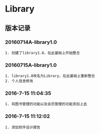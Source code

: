 # Library

## 版本记录

### 20160714A-library1.0

    1. 创建了library1.0，在此基础上开始整合

### 20160715A-library1.0
    1. library1.0改名为Library，在此基础上重新整合
    2. 个人信息修改

### 2016-7-15 11:04:35
    1. 将图书管理的功能以及会员管理的功能添加上去

### 2016-7-15 11:12:02
    1. 添加软件设计报告


